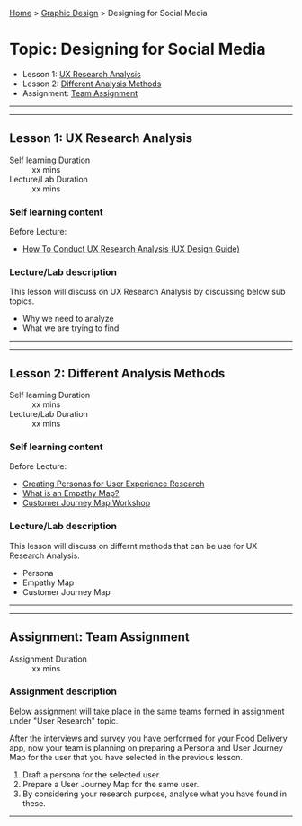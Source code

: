 [Home](../index.md) > [Graphic Design](./graphic-design-module.md) > Designing for Social Media

# Topic: Designing for Social Media

* Lesson 1: [UX Research Analysis](#lesson-1)
* Lesson 2: [Different Analysis Methods](#lesson-2)
* Assignment: [Team Assignment](#assignment)

---
---

## Lesson 1: UX Research Analysis

<dl>
<dt>Self learning Duration</dt>
<dd>xx mins</dd>
<dt>Lecture/Lab Duration</dt>
<dd>xx mins</dd>
</dl>

### Self learning content

Before Lecture:

* [How To Conduct UX Research Analysis (UX Design Guide)](https://youtu.be/zGCRhd3r4fE)

### Lecture/Lab description

This lesson will discuss on UX Research Analysis by discussing below sub topics.

* Why we need to analyze 
* What we are trying to find

---
---
## Lesson 2: Different Analysis Methods

<dl>
<dt>Self learning Duration</dt>
<dd>xx mins</dd>
<dt>Lecture/Lab Duration</dt>
<dd>xx mins</dd>
</dl>

### Self learning content 

Before Lecture:

* [Creating Personas for User Experience Research](https://youtu.be/u44pBnAn7cM)
* [What is an Empathy Map?](https://youtu.be/QwF9a56WFWA)
* [Customer Journey Map Workshop](https://youtu.be/X7iXcP-wIkk)

### Lecture/Lab description

This lesson will discuss on differnt methods that can be use for UX Research Analysis.

* Persona
* Empathy Map
* Customer Journey Map
---
---

## Assignment: Team Assignment

<dl>
<dt>Assignment Duration</dt>
<dd>xx mins</dd>
</dl>

### Assignment description

Below assignment will take place in the same teams formed in assignment under "User Research" topic.

After the interviews and survey you have performed for your Food Delivery app, now your team is planning on preparing a Persona and User Journey Map for the user that you have selected in the previous lesson.

1. Draft a persona for the selected user.
2. Prepare a User Journey Map for the same user.
3. By considering your research purpose, analyse what you have found in these.

---

